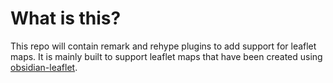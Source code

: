 # What is this?

This repo will contain remark and rehype plugins to add support for
leaflet maps.
It is mainly built to support leaflet maps that have been created using [obsidian-leaflet](https://github.com/javalent/obsidian-leaflet).
